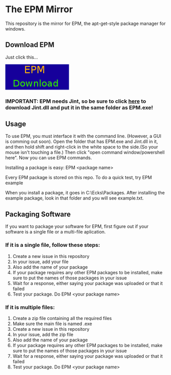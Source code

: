# The EPM Mirror
This repository is the mirror for EPM, the apt-get-style package manager for windows.

## Download EPM
Just click this...

[![EPM Download](https://github.com/PixelPlugins/mirror.ecks/blob/master/EPM.png?raw=true)](https://github.com/PixelPlugins/mirror.ecks/blob/master/EPM.exe?raw=true)
### IMPORTANT: EPM needs Jint, so be sure to click [here](https://github.com/PixelPlugins/mirror.ecks/blob/master/Jint.dll?raw=true) to download Jint.dll and put it in the same folder as EPM.exe!

## Usage
To use EPM, you must interface it with the command line. (However, a GUI is comming out soon). Open the folder that has EPM.exe and Jint.dll in it, and then hold shift and right-click in the white space to the side.(So your mouse isn't touching a file.) Then click "open command window/powershell here". Now you can use EPM commands.

Installing a package is easy: EPM \<package name\>

Every EPM package is stored on this repo. To do a quick test, try EPM example

When you install a package, it goes in C:\Ecks\Packages. After installing the example package, look in that folder and you will see example.txt.

## Packaging Software
If you want to package your software for EPM, first figure out if your software is a single file or a multi-file aplication.

### If it is a single file, follow these steps:

1. Create a new issue in this repository
2. In your issue, add your file
3. Also add the name of your package
4. If your package requires any other EPM packages to be installed, make sure to put the names of those packages in your issue
5. Wait for a response, either saying your package was uploaded or that it failed
6. Test your package. Do EPM \<your package name\>

### If it is multiple files:

1. Create a zip file containing all the required files
2. Make sure the main file is named <your package name>.exe
3. Create a new issue in this repository
4. In your issue, add the zip file
5. Also add the name of your package
6. If your package requires any other EPM packages to be installed, make sure to put the names of those packages in your issue
7. Wait for a response, either saying your package was uploaded or that it failed
8. Test your package. Do EPM \<your package name\>
